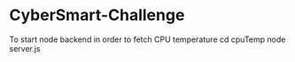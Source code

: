 # CyberSmart-Challenge
To start node backend in order to fetch CPU temperature 
cd cpuTemp
node server.js
